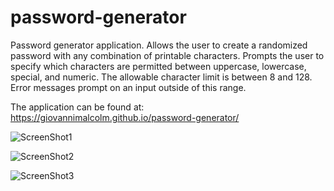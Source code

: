 # password-generator

Password generator application. Allows the user to create a randomized password with any combination of printable characters. Prompts the user to specify which characters
are permitted between uppercase, lowercase, special, and numeric. The allowable character limit is between 8 and 128. Error messages prompt on an input outside of this range.

The application can be found at: https://giovannimalcolm.github.io/password-generator/

![ScreenShot1](https://github.com/giovannimalcolm/appPortfolio/blob/main/assets/images/Screen%20Shot%202021-09-15%20at%204.03.47%20PM.png?raw=true)

![ScreenShot2](https://github.com/giovannimalcolm/appPortfolio/blob/main/assets/images/Screen%20Shot%202021-09-15%20at%204.03.57%20PM.png?raw=true)

![ScreenShot3](https://github.com/giovannimalcolm/appPortfolio/blob/main/assets/images/Screen%20Shot%202021-09-15%20at%204.04.04%20PM.png?raw=true)